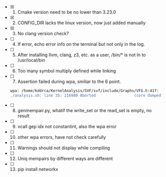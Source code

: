 - [x] 1. Cmake version need to be no lower than 3.23.0
- [x] 2. CONFIG_DIR lacks the linux version, now just added manually
- [x] 3. No clang version check?
- [ ] 4. If error, echo error info on the terminal but not only in the log.
- [ ] 5. After installing llvm, clang, z3, etc. as a user, /bin/* is not ln to /usr/local/bin
- [ ] 6. Too many symbol multiply defined while linking
- [ ] 7. Assertion failed during wpa, smiliar to the 6 point.
    ```bash
    wpa: /home/kddrca/KernelAnalysis/SVF/svf/include/Graphs/VFG.h:417: void SVF::VFG::setDef(const SVF::PAGNode*, const SVF::VFGNode*): Assertion (it->second == node->getId()) && "a SVFVar can only have unique definition "' failed.
    ./analysis.sh: line 35: 216980 Aborted                 (core dumped) wpa -ander -cxt -opt-svfg -race -stat=false -dump-mssa -ind-call-limit=100000 -svfg "$bcfile" > "$dir/mssa.$name"
    ```
- [ ] 8. genmempair.py, whatif the write_set or the read_set is empty, no result
- [ ] 9. vcall gep idx not constantint, also the wpa error
- [ ] 10. other wpa errors, have not check carefully
- [ ] 11. Warnings should not display while compiling
- [ ] 12. Uniq mempairs by different ways are different
- [ ] 13. pip install networkx